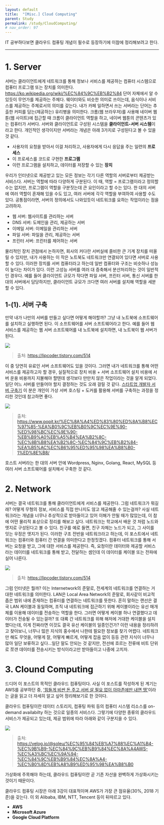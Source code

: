 ```yaml
---
layout: default
title:  "[Misc.] Cloud Computing"
parent: Study
permalink: /study/CloudComputing/
# nav_order: 97
---
```


IT 공부하다보면 클라우드 컴퓨팅 개념이 필수로 등장하기에 이참에 정리해보려고 한다.

***

# 1. Server

서버는 클라이언트에게 네트워크를 통해 정보나 서비스를 제공하는 컴퓨터 시스템으로 컴퓨터 프로그램 또는 장치를 의미한다. <https://ko.wikipedia.org/wiki/%EC%84%9C%EB%B2%84> 단어 자체에서 알 수 있듯이 무언가를 제공하는 주체다. 웨이터와도 비슷한 의미로 쓰이는데, 음식이나 서비스를 제공하는 주체로서의 의미를 갖는다. 내가 카페 일하면서 쓰는 서버라는 단어는 추출한 커피를 담는(제공하는) 유리병을 의미한다. 크롬(웹 브라우저)를 사용해 네이버 웹툰(웹 사이트)에 접근할 때 크롬이 클라이언트 역할을 하고, 네이버 웹툰의 콘텐츠가 있는 컴퓨터가 서버다. 서버와 클라이언트로 구성된 시스템을 **클라이언트-서버 시스템**이라고 한다. 개인적인 생각이지만 서버라는 개념은 아래 3가지로 구성된다고 볼 수 있을 것 같다.

- 사용자의 요청을 받아서 이걸 처리하고, 사용자에게 다시 응답을 주는 일련의 **프로세스**
- 이 프로세스를 코드로 구현한 **프로그램**
- 이런 프로그램을 설치하고, 데이터를 저장할 수 있는 **장치**

우리가 인터넷으로 제공받고 있는 모든 정보는 각기 다른 역할의 서버로부터 제공받는 서비스다. 서버는 역할에 따라 다양하게 구분된다. 이 때, 역할 = 프로그램이라고 정의할 수는 없지만, 프로그램이 역할을 구분짓는데 큰 요인이라고 할 수는 있다. 한 대의 서버에 여러 역할이 혼재해 있을 수도 있고, 여러 서버에 각각 역할을 부여하여 사용할 수도 있다. 공통점이라면, 서버의 정의에서도 나와있듯이 네트워크를 요하는 작업이라는 점을 고려하자. 

- 웹 서버: 웹사이트를 관리하는 서버
- DNS 서버: 도메인을 관리, 제공하는 서버
- 이메일 서버: 이메일을 관리하는 서버
- 파일 서버: 파일을 관리, 제공하는 서버
- 프린터 서버: 프린터를 제어하는 서버

물리적인 장치 관점에서 논하자면, 회사의 커다란 서버실에 즐비한 큰 기계 장치를 떠올릴 수 있지만, 내가 사용하는 이 작은 노트북도 네트워크만 연결되어 있다면 서버로 사용할 수 있다. 이러한 장치를 서버 컴퓨터라고 하는데 일반 컴퓨터와 구조는 비슷하나 성능이 높다는 차이가 있다. 이런 고성능 서버를 여러 대 증축해서 분산처리하는 것이 일반적인 경우다. 예를 들어 클라이언트 규모가 작다면 파일 서버, 프린터 서버, 통신 서버를 한 대의 서버에서 담당하지만, 클라이언트 규모가 크다면 여러 서버를 설치해 역할을 세분할 수 있다. 

## 1-(1). 서버 구축

만약 내가 나만의 서버를 만들고 싶다면 어떻게 해야할까? 그냥 내 노트북에 소프트웨어를 설치하고 실행하면 된다. 이 소프트웨어를 서버 소프트웨어라고 한다. 예를 들어 웹 서비스를 제공하는 웹 서버 소프트웨어를 내 노트북에 설치하면, 내 노트북이 웹 서버가 된다. 

![](https://s-seo.github.io/assets/images/post_cloud_2.PNG) 
> 출처: <https://lipcoder.tistory.com/514>

이 중 당연히 유료인 서버 소프트웨어도 있을 것이다. 그러면 내가 네트워크를 통해 어떤 서비스를 제공하고자 할 경우, 실질적으로 장치 비용 + 서버 소프트웨어 설치 비용에 서버 운용 비용까지 지불해야 할텐데 생각보다 만만치 않은 작업이라는 것을 알게 되었다. 일단 어느 서버를 만들어야 할지 결정하는 것도 오래 걸릴 것 같다. [스타트업 개발자 서버 구축기](https://www.popit.kr/%EC%8A%A4%ED%83%80%ED%8A%B8%EC%97%85-%EA%B0%9C%EB%B0%9C%EC%9E%90-%ED%98%BC%EC%9E%90-%EB%B9%A0%EB%A5%B4%EA%B2%8C-%EC%8B%B8%EA%B2%8C-%EC%84%9C%EB%B2%84-%EA%B5%AC%EC%B6%95%ED%95%98%EA%B8%B0-1%ED%8E%B8/) 이 분은 개인이 가상 서버 호스팅 + 도커를 활용해 서버를 구축하는 과정을 정리한 것인데 참고하면 좋다.

![](https://s-seo.github.io/assets/images/post_cloud_3.PNG) 
> 출처: <https://www.popit.kr/%EC%8A%A4%ED%83%80%ED%8A%B8%EC%97%85-%EA%B0%9C%EB%B0%9C%EC%9E%90-%ED%98%BC%EC%9E%90-%EB%B9%A0%EB%A5%B4%EA%B2%8C-%EC%8B%B8%EA%B2%8C-%EC%84%9C%EB%B2%84-%EA%B5%AC%EC%B6%95%ED%95%98%EA%B8%B0-1%ED%8E%B8/>

호스트 서버라는 한 대의 서버 안에 Wordpress, Nginx, Golang, React, MySQL 등 여러 서버 소프트웨어를 설치해서 구축한 것 같다. 


# 2. Network

서버는 결국 네트워크를 통해 클라이언트에게 서비스를 제공한다. 그럼 네트워크가 뭐길래? 어떻게 무형의 정보, 서비스를 직접 만나지도 않고 제공해줄 수 있는걸까? 사실 네트워크라는 개념을 너무나 추상적으로 받아들이고 있어 이해가 안될 때가 많았는데, 이 참에 어떤 물리적 표상으로 정리를 해보고 싶다. 네트워크는 학교에서 배운 것 처럼 노드와 엣지로 구성된다고 볼 수 있다. 친구를 예로 들면, 친구 자체는 노드가 되고, 그 사이를 잇는 우정은 엣지가 된다. 이러한 구조 전반을 네트워크라고 하는데, 이 포스트에서 네트워크는 컴퓨터와 컴퓨터 간 연결을 의미한다고 한정짓겠다. 컴퓨터 네트워크를 통해 서버는 요청을 받고, 그에 대한 서비스를 제공한다. 즉, 요청이란 데이터와 제공할 서비스라는 데이터를 네트워크를 통해 받고, 전달하는 셈인데 이 데이터를 케이블 또는 전파에 실어 나른다. 

![](https://s-seo.github.io/assets/images/post_cloud_4.PNG) 
> 출처: <https://lipcoder.tistory.com/514>

그럼 인터넷은 뭘까? 이는 Internetwork의 준말로, 전세계의 네트워크를 연결하는 거대한 네트워크를 의미한다. LAN은 Local Area Network의 준말로, 회사같이 비교적 좁은 범위 내에 존재하는 컴퓨터를 연결하는 네트워크를 뜻한다. 흔히 말하는 랜선은 결국 LAN 케이블과 동일하며, 조직 내 네트워크에 접근하기 위해 케이블이라는 유선 매개체를 이용해 데이터를 전송하는 역할을 한다. 그러면 어떻게 케이블 하나 연결했다고 데이터가 전송될 수 있는걸까? 또 대륙 간 네트워크를 위해 해저에 거대한 케이블을 설치했다는데, 이게 진짜라면 이것도 결국 유선 케이블의 일종인건가? 이런 내용을 정리하려고 찾아보니, 너무나 많은 지식의 홍수에서 나한테 필요한 정보를 찾기 어렵다. 네트워크만 해도 무엇을, 어떻게 잘, 어떻게 빠르게, 어떻게 잡음 없이 등등 관련 지식이 너무나 많아 일단 보류하고 싶다...일단 말도 안되는 것 같지만, 전선에 흐르는 전류에 비트 단위로 쪼갠 데이터를 전송시키는 방식이라고만 받아들이고 나중에 고치자.


# 3. Clound Computing

드디어 이 포스트의 목적인 클라우드 컴퓨팅이다. 사실 이 포스트를 작성하게 된 계기는 AWS를 공부하던 중, ['힘들게 비싼 돈 주고 서버 살 필요 없이 아마존에만 내면 땡'](https://namu.wiki/w/%EC%95%84%EB%A7%88%EC%A1%B4%20%EC%9B%B9%20%EC%84%9C%EB%B9%84%EC%8A%A4?from=Amazon%20Web%20Services)이라는 글을 읽고 더 자세히 알고 싶어 정리해보기로 한 것이다. 

클라우드 컴퓨팅이란 데이터 스토리지, 컴퓨팅 파워 등의 컴퓨터 시스템 리소스를 on-demand availabilty 하는 것으로 일종의 서비스다. 그렇기에 다양한 종류의 클라우드 서비스가 제공되고 있는데, 제공 범위에 따라 아래와 같이 구분지을 수 있다. 

![](https://s-seo.github.io/assets/images/post_cloud_5.PNG) 
> 출처: <https://velog.io/@soleu/%EC%95%84%EB%A7%88%EC%A1%B4-%EC%9B%B9-%EC%84%9C%EB%B9%84%EC%8A%A4AWS-%EC%A3%BC%EC%9A%94-%EC%84%9C%EB%B9%84%EC%8A%A4-%EC%B0%8D%EB%A8%B9%ED%95%98%EA%B8%B0>

가상화에 주목해야 하는데, 클라우드 컴퓨팅이란 곧 기존 자산을 완벽하게 가상화시키는 것이기 때문이다.

클라우드 컴퓨팅 시장은 아래 3강이 대표적이며 AWS가 가장 큰 점유율(30%, 2018 기준)을 갖는다. 이 외 Alibaba, IBM, NTT, Tencent 등이 뒤따르고 있다.

- **AWS**
- **Microsoft Azure**
- **Google Cloud Platform**


